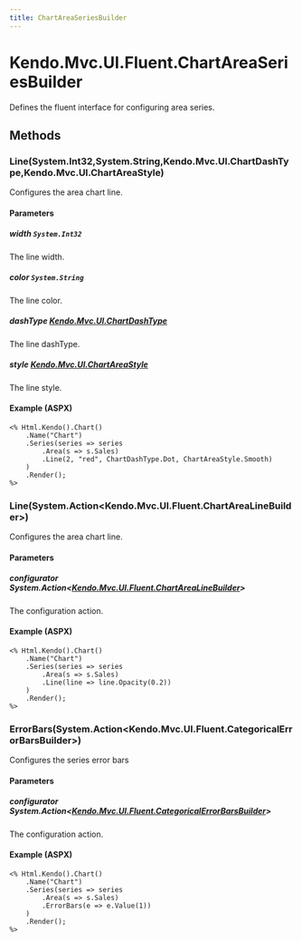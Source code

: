 ```yaml
---
title: ChartAreaSeriesBuilder
---
```


# Kendo.Mvc.UI.Fluent.ChartAreaSeriesBuilder
Defines the fluent interface for configuring area series.




## Methods


### Line(System.Int32,System.String,Kendo.Mvc.UI.ChartDashType,Kendo.Mvc.UI.ChartAreaStyle)
Configures the area chart line.


#### Parameters

##### width `System.Int32`
The line width.

##### color `System.String`
The line color.

##### dashType [Kendo.Mvc.UI.ChartDashType](/api/aspnet-mvc/Kendo.Mvc.UI/ChartDashType)
The line dashType.

##### style [Kendo.Mvc.UI.ChartAreaStyle](/api/aspnet-mvc/Kendo.Mvc.UI/ChartAreaStyle)
The line style.




#### Example (ASPX)
    <% Html.Kendo().Chart()
        .Name("Chart")
        .Series(series => series
            .Area(s => s.Sales)
            .Line(2, "red", ChartDashType.Dot, ChartAreaStyle.Smooth)
        )
        .Render();
    %>


### Line(System.Action\<Kendo.Mvc.UI.Fluent.ChartAreaLineBuilder\>)
Configures the area chart line.


#### Parameters

##### configurator System.Action<[Kendo.Mvc.UI.Fluent.ChartAreaLineBuilder](/api/aspnet-mvc/Kendo.Mvc.UI.Fluent/ChartAreaLineBuilder)>
The configuration action.




#### Example (ASPX)
    <% Html.Kendo().Chart()
        .Name("Chart")
        .Series(series => series
            .Area(s => s.Sales)
            .Line(line => line.Opacity(0.2))
        )
        .Render();
    %>


### ErrorBars(System.Action\<Kendo.Mvc.UI.Fluent.CategoricalErrorBarsBuilder\>)
Configures the series error bars


#### Parameters

##### configurator System.Action<[Kendo.Mvc.UI.Fluent.CategoricalErrorBarsBuilder](/api/aspnet-mvc/Kendo.Mvc.UI.Fluent/CategoricalErrorBarsBuilder)>
The configuration action.




#### Example (ASPX)
    <% Html.Kendo().Chart()
        .Name("Chart")
        .Series(series => series
            .Area(s => s.Sales)
            .ErrorBars(e => e.Value(1))
        )
        .Render();
    %>




